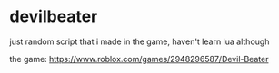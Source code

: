 # devilbeater
just random script that i made in the game, haven't learn lua although

the game: https://www.roblox.com/games/2948296587/Devil-Beater
